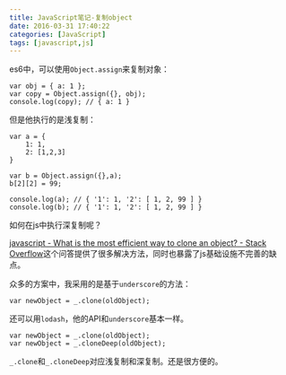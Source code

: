 ```yaml
---
title: JavaScript笔记-复制object
date: 2016-03-31 17:40:22
categories: [JavaScript]
tags: [javascript,js]
---
```


es6中，可以使用`Object.assign`来复制对象：

```
var obj = { a: 1 };
var copy = Object.assign({}, obj);
console.log(copy); // { a: 1 }
```

但是他执行的是浅复制：

```
var a = {
    1: 1,
    2: [1,2,3]
}

var b = Object.assign({},a);
b[2][2] = 99;

console.log(a); // { '1': 1, '2': [ 1, 2, 99 ] }
console.log(b); // { '1': 1, '2': [ 1, 2, 99 ] }
```

如何在js中执行深复制呢？

[javascript - What is the most efficient way to clone an object? - Stack Overflow](http://stackoverflow.com/questions/122102/what-is-the-most-efficient-way-to-clone-an-object)这个问答提供了很多解决方法，同时也暴露了js基础设施不完善的缺点。

众多的方案中，我采用的是基于`underscore`的方法：

    var newObject = _.clone(oldObject);

还可以用`lodash`，他的API和`underscore`基本一样。

```
var newObject = _.clone(oldObject);
var newObject = _.cloneDeep(oldObject);
```

`_.clone`和`_.cloneDeep`对应浅复制和深复制。还是很方便的。